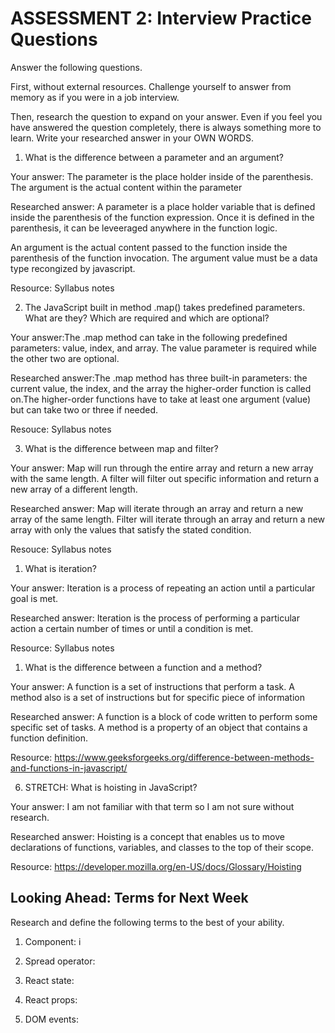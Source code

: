 # ASSESSMENT 2: Interview Practice Questions

Answer the following questions.

First, without external resources. Challenge yourself to answer from memory as if you were in a job interview.

Then, research the question to expand on your answer. Even if you feel you have answered the question completely, there is always something more to learn. Write your researched answer in your OWN WORDS.

1. What is the difference between a parameter and an argument?

Your answer: The parameter is the place holder inside of the parenthesis. The argument is the actual content within the parameter

Researched answer: A parameter is a place holder variable that is defined inside the parenthesis of the function expression. Once it is defined in the parenthesis, it can be leveeraged anywhere in the function logic.

An argument is the actual content passed to the function inside the parenthesis of the function invocation. The argument value must be a data type recongized by javascript.

Resource: Syllabus notes

2. The JavaScript built in method .map() takes predefined parameters. What are they? Which are required and which are optional?

Your answer:The .map method can take in the following predefined parameters: value, index, and array. The value parameter is required while the other two are optional.

Researched answer:The .map method has three built-in parameters: the current value, the index, and the array the higher-order function is called on.The higher-order functions have to take at least one argument (value) but can take two or three if needed.

Resouce: Syllabus notes

3. What is the difference between map and filter?

Your answer: Map will run through the entire array and return a new array with the same length. A filter will filter out specific information and return a new array of a different length.

Researched answer: Map will iterate through an array and return a new array of the same length. Filter will iterate through an array and return a new array with only the values that satisfy the stated condition.

Resouce: Syllabus notes

1. What is iteration?

Your answer: Iteration is a process of repeating an action until a particular goal is met.

Researched answer: Iteration is the process of performing a particular action a certain number of times or until a condition is met. 

Resource: Syllabus notes

1. What is the difference between a function and a method?

Your answer: A function is a set of instructions that perform a task. A method also is a set of instructions but for specific piece of information 

Researched answer: A function is a block of code written to perform some specific set of tasks. A method is a property of an object that contains a function definition.

Resource: https://www.geeksforgeeks.org/difference-between-methods-and-functions-in-javascript/

6. STRETCH: What is hoisting in JavaScript?

Your answer: I am not familiar with that term so I am not sure without research.

Researched answer: Hoisting is a concept that enables us to move declarations of functions, variables, and classes to the top of their scope.

Resource: https://developer.mozilla.org/en-US/docs/Glossary/Hoisting

## Looking Ahead: Terms for Next Week

Research and define the following terms to the best of your ability.

1. Component: i

2. Spread operator:

3. React state:

4. React props:

5. DOM events:
